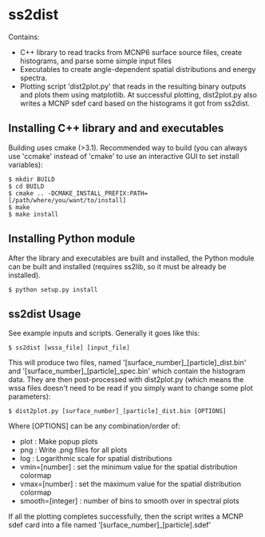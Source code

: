 # ss2dist

Contains:
* C++ library to read tracks from MCNP6 surface source files, create histograms, and parse some simple input files
* Executables to create angle-dependent spatial distributions and energy spectra.  
* Plotting script 'dist2plot.py' that reads in the resulting binary outputs and plots them using matplotlib.  At successful plotting, dist2plot.py also writes a MCNP sdef card based on the histograms it got from ss2dist.

## Installing C++ library and and executables

Building uses cmake (>3.1).  Recommended way to build (you can always use 'ccmake' instead of 'cmake' to use an interactive GUI to set install variables):

```
$ mkdir BUILD
$ cd BUILD
$ cmake .. -DCMAKE_INSTALL_PREFIX:PATH=[/path/where/you/want/to/install]
$ make
$ make install
```

## Installing Python module

After the library and executables are built and installed, the Python module can be built and installed (requires ss2lib, so it must be already be installed).

```
$ python setup.py install
```


## ss2dist Usage

See example inputs and scripts.  Generally it goes like this:

```
$ ss2dist [wssa_file] [input_file]
```

This will produce two files, named '[surface_number]\_[particle]\_dist.bin' and '[surface_number]\_[particle]\_spec.bin' which contain the histogram data.  They are then post-processed with dist2plot.py (which means the wssa files doesn't need to be read if you simply want to change some plot parameters):

```
$ dist2plot.py [surface_number]_[particle]_dist.bin [OPTIONS]
```

Where [OPTIONS] can be any combination/order of:
* plot : Make popup plots
* png  : Write .png files for all plots
* log  : Logarithmic scale for spatial distributions
* vmin=[number] : set the minimum value for the spatial distribution colormap
* vmax=[number] : set the maximum value for the spatial distribution colormap
* smooth=[integer] : number of bins to smooth over in spectral plots

If all the plotting completes successfully, then the script writes a MCNP sdef card into a file named '[surface_number]\_[particle].sdef'
